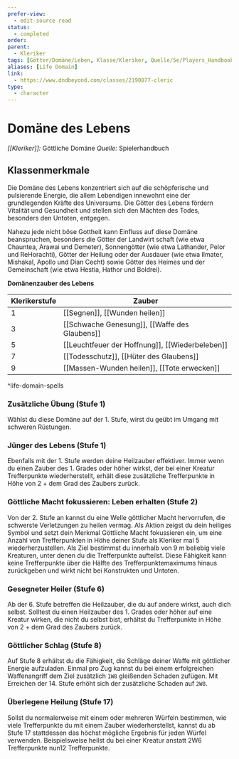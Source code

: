 ```yaml
---
prefer-view:
  - edit-source read
status:
  - completed
order:
parent:
  - Kleriker
tags: [Götter/Domäne/Leben, Klasse/Kleriker, Quelle/5e/Players_Handbook]
aliases: [Life Domain]
link:
  - https://www.dndbeyond.com/classes/2190877-cleric
type:
  - character
---
```

# Domäne des Lebens
_[[Kleriker]]:_ Göttliche Domäne
_Quelle:_ Spielerhandbuch

## Klassenmerkmale
Die Domäne des Lebens konzentriert sich auf die schöpferische und pulsierende Energie, die allem Lebendigen innewohnt eine der grundlegenden Kräfte des Universums. Die Götter des Lebens fördern Vitalität und Gesundheit und stellen sich den Mächten des Todes, besonders den Untoten, entgegen.

Nahezu jede nicht böse Gottheit kann Einfluss auf diese Domäne beanspruchen, besonders die Götter der Landwirt schaft (wie etwa Chauntea, Arawai und Demeter), Sonnengötter (wie etwa Lathander, Pelor und ReHorachti), Götter der Heilung oder der Ausdauer (wie etwa Ilmater, Mishakal, Apollo und Dian Cecht) sowie Götter des Heimes und der Gemeinschaft (wie etwa Hestia, Hathor und Boldrei).

**Domänenzauber des Lebens**

| Klerikerstufe | Zauber                                          |
| ------------- | ----------------------------------------------- |
| 1             | [[Segnen]], [[Wunden heilen]]                   |
| 3             | [[Schwache Genesung]], [[Waffe des Glaubens]]   |
| 5             | [[Leuchtfeuer der Hoffnung]], [[Wiederbeleben]] |
| 7             | [[Todesschutz]], [[Hüter des Glaubens]]         |
| 9             | [[Massen-Wunden heilen]], [[Tote erwecken]]     |
^life-domain-spells

### Zusätzliche Übung (Stufe 1)
Wählst du diese Domäne auf der 1. Stufe, wirst du geübt im
Umgang mit schweren Rüstungen.

### Jünger des Lebens (Stufe 1)
Ebenfalls mit der 1. Stufe werden deine Heilzauber effektiver. Immer wenn du einen Zauber des 1. Grades oder höher wirkst, der bei einer Kreatur Trefferpunkte wiederherstellt, erhält diese zusätzliche Trefferpunkte in Höhe von 2 + dem Grad des Zaubers zurück.

### Göttliche Macht fokussieren: Leben erhalten (Stufe 2)
Von der 2. Stufe an kannst du eine Welle göttlicher Macht hervorrufen, die schwerste Verletzungen zu heilen vermag. Als Aktion zeigst du dein heiliges Symbol und setzt dein Merkmal Göttliche Macht fokussieren ein, um eine Anzahl von Trefferpunkten in Höhe deiner Stufe als Kleriker mal 5 wiederherzustellen. Als Ziel bestimmst du innerhalb von 9 m beliebig viele Kreaturen, unter denen du die Trefferpunkte aufteilst. Diese Fähigkeit kann keine Trefferpunkte über die Hälfte des Trefferpunktemaximums hinaus zurückgeben und wirkt nicht bei Konstrukten und Untoten.

### Gesegneter Heiler (Stufe 6)
Ab der 6. Stufe betreffen die Heilzauber, die du auf andere wirkst, auch dich selbst. Solltest du einen Heilzauber des 1. Grades oder höher auf eine Kreatur wirken, die nicht du selbst bist, erhältst du Trefferpunkte in Höhe von 2 + dem Grad des Zaubers zurück.

### Göttlicher Schlag (Stufe 8)
Auf Stufe 8 erhältst du die Fähigkeit, die Schläge deiner Waffe mit göttlicher Energie aufzuladen. Einmal pro Zug kannst du bei einem erfolgreichen Waffenangriff dem Ziel zusätzlich `1W8` gleißenden Schaden zufügen. Mit Erreichen der 14. Stufe erhöht sich der zusätzliche Schaden auf `2W8`.

### Überlegene Heilung (Stufe 17)
Sollst du normalerweise mit einem oder mehreren Würfeln bestimmen, wie viele Trefferpunkte du mit einem Zauber wiederherstellst, kannst du ab Stufe 17 stattdessen das höchst mögliche Ergebnis für jeden Würfel verwenden. Beispielsweise heilst du bei einer Kreatur anstatt 2W6 Trefferpunkte nun12 Trefferpunkte.